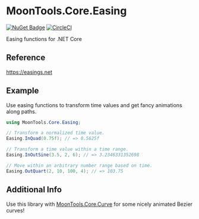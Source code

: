 # MoonTools.Core.Easing

[![NuGet Badge](https://buildstats.info/nuget/MoonTools.Core.Easing)](https://www.nuget.org/packages/MoonTools.Core.Easing/)
[![CircleCI](https://circleci.com/gh/MoonsideGames/MoonTools.Core.Easing.svg?style=svg)](https://circleci.com/gh/MoonsideGames/MoonTools.Core.Easing)

Easing functions for .NET Core

## Reference

https://easings.net

## Example

Use easing functions to transform time values and get fancy animations along paths.

```cs
using MoonTools.Core.Easing;

// Transform a normalized time value.
Easing.InQuad(0.75f); // => 0.5625f

// Transform a time value within a time range.
Easing.InOutSine(3.5, 2, 6); // => 3.2346331352698

// Move within an arbitrary number range based on time.
Easing.OutQuart(2, 10, 100, 4); // => 103.75
```

## Additional Info

Use this library with [MoonTools.Core.Curve](https://github.com/MoonsideGames/MoonTools.Core.Curve) for some nicely animated Bezier curves!